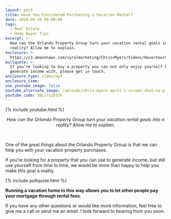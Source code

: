 ```yaml
---
layout: post
title: Have You Considered Purchasing a Vacation Rental?
date: 2018-04-26 00:00:00
tags:
  - Real Estate
  - Home Buyer Tips
excerpt: >-
  How can the Orlando Property Group turn your vacation rental goals into a
  reality? Allow me to explain.
enclosure: >-
  https://s3.amazonaws.com/vyralmarketing/Chris+Myers/Videos/Have+You+Considered+Purchasing+a+Vacation+Rental%253F.mp4
pullquote: >-
  If you’re looking to buy a property you can not only enjoy yourself but also
  generate income with, please get in touch.
enclosure_type: video/mp4
enclosure_time:
use_youtube_image: false
youtube_alternate_image: /uploads/chris-myers-april-1-screen-shot-no-play.jpg
youtube_code: 3BLz7yZb9Jk
---
```


{% include youtube.html %}

<center><em>How can the Orlando Property Group turn your vacation rental goals into a reality? Allow me to explain.</em></center>

&nbsp;

One of the great things about the Orlando Property Group is that we can help you with your vacation property purchases.

If you’re looking for a property that you can use to generate income, but still use yourself from time to time, we would be more than happy to help you make this goal a reality.

{% include pullquote.html %}

**Running a vacation home in this way allows you to let other people pay your mortgage through rental fees**.

If you have any other questions or would like more information, feel free to give me a call or send me an email. I look forward to hearing from you soon.